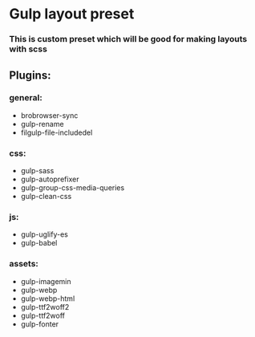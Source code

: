 # Gulp layout preset

### This is custom preset which will be good for making layouts with scss

##  Plugins:
### general:
*   brobrowser-sync
*   gulp-rename
*   filgulp-file-includedel
### css:
*   gulp-sass
*   gulp-autoprefixer
*   gulp-group-css-media-queries
*   gulp-clean-css

### js:
*   gulp-uglify-es
*   gulp-babel

### assets:
*   gulp-imagemin
*   gulp-webp
*   gulp-webp-html
*   gulp-ttf2woff2
*   gulp-ttf2woff
*   gulp-fonter

